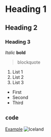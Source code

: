 # Heading 1
## Heading 2
### Heading 3

*Italic*
**bold**

>blockquote

1. List 1
2. List 2
3. List 3

- First
- Second
- Third

`code`
---

[Example](https://example.com)
![Iceland](https://www.azamara.com/sites/default/files/heros/reykjavik-iceland-1800x1000.jpg)
